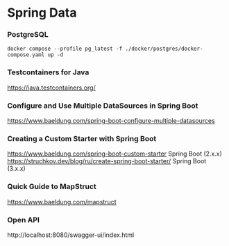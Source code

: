 # Spring Data

### PostgreSQL

    docker compose --profile pg_latest -f ./docker/postgres/docker-compose.yaml up -d 

### Testcontainers for Java
https://java.testcontainers.org/

### Configure and Use Multiple DataSources in Spring Boot
https://www.baeldung.com/spring-boot-configure-multiple-datasources

### Creating a Custom Starter with Spring Boot
https://www.baeldung.com/spring-boot-custom-starter Spring Boot (2.x.x)
https://struchkov.dev/blog/ru/create-spring-boot-starter/ Spring Boot (3.x.x)

### Quick Guide to MapStruct
https://www.baeldung.com/mapstruct

### Open API
http://localhost:8080/swagger-ui/index.html